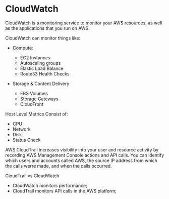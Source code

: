 # CloudWatch  

CloudWatch is a monitoring service to monitor your AWS resources, as well as the applications that you run on AWS.  

CloudWatch can monitor things like:  
* Compute:
  * EC2 Instances
  * Autoscaling groups  
  * Elastic Load Balance  
  * Route53 Health Checks  

* Storage & Content Delivery  
  * EBS Volumes  
  * Storage Gateways
  * CloudFront  


Host Level Metrics Consist of:

* CPU  
* Network  
* Disk  
* Status Check  


AWS CloudTrail increases visibility into your user and resource activity by recording AWS Management Console actions and API calls. You can identify which users and accounts called AWS, the source IP address from which the calls werre made, and when the calls occurred.  

CloudTrail vs CloudWatch  

* CloudWatch monitors performance;  
* CloudTrail monitors API calls in the AWS platform;  
